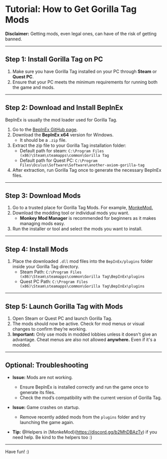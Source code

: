 # Tutorial: How to Get Gorilla Tag Mods 

**Disclaimer:** Getting mods, even legal ones, can have of the risk of getting banned. 

---

## **Step 1: Install Gorilla Tag on PC**
1. Make sure you have Gorilla Tag installed on your PC through **Steam** or **Quest PC**.
2. Ensure that your PC meets the minimum requirements for running both the game and mods.

---

## **Step 2: Download and Install BepInEx**
BepInEx is usually the mod loader used for Gorilla Tag.

1. Go to the [BepInEx GitHub page](https://github.com/BepInEx/BepInEx/releases).
2. Download the **BepInEx x64** version for Windows.
   - It should be a `.zip` file.
3. Extract the zip file to your Gorilla Tag installation folder:
   - Default path for steam: `C:\Program Files (x86)\Steam\steamapps\common\Gorilla Tag`
   - Default path for Quest PC: `C:\Program Files\Oculus\Software\Software\another-axiom-gorilla-tag`
4. After extraction, run Gorilla Tag once to generate the necessary BepInEx files.

---

## **Step 3: Download Mods**
1. Go to a trusted place for Gorilla Tag Mods. For example, [MonkeMod.](https://discord.gg/b2MhDBAzTv)
2. Download the modding tool or individual mods you want.
   - **Monkey Mod Manager** is recommended for beginners as it makes managing mods easy.
3. Run the installer or tool and select the mods you want to install.

---

## **Step 4: Install Mods**
1. Place the downloaded `.dll` mod files into the `BepInEx/plugins` folder inside your Gorilla Tag directory.
   - Steam Path: `C:\Program Files (x86)\Steam\steamapps\common\Gorilla Tag\BepInEx\plugins`
   - Quest PC Path: `C:\Program Files (x86)\Steam\steamapps\common\Gorilla Tag\BepInEx\plugins`
---

## **Step 5: Launch Gorilla Tag with Mods**
1. Open Steam or Quest PC and launch Gorilla Tag.
2. The mods should now be active. Check for mod menus or visual changes to confirm they’re working.
3. **Important:** Only use mods in modded lobbies unless it doesn't give an advantage. Cheat menus are also not allowed **anywhere.** Even if it's a modded.

---

## **Optional: Troubleshooting**
- **Issue:** Mods are not working.  
  - Ensure BepInEx is installed correctly and run the game once to generate its files.
  - Check the mod’s compatibility with the current version of Gorilla Tag.
  
- **Issue:** Game crashes on startup.  
  - Remove recently added mods from the `plugins` folder and try launching the game again.

- **Tip:** @Helpers in [MonkeMod}(https://discord.gg/b2MhDBAzTv) if you need help. Be kind to the helpers too :)

---

Have fun! :)
